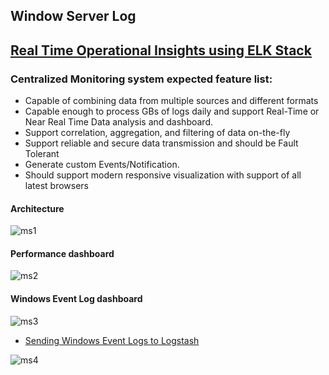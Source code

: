## Window Server Log 

## [Real Time Operational Insights using ELK Stack](http://www.hcltech.com/blogs/real-time-operational-insights-using-elk-stack)

### Centralized Monitoring system expected feature list:

- Capable of combining data from multiple sources and different formats
- Capable enough to process GBs of logs daily and support Real-Time or Near Real Time Data analysis and dashboard.
- Support correlation, aggregation, and filtering of data on-the-fly
- Support reliable and secure data transmission and should be Fault Tolerant
- Generate custom Events/Notification.
- Should support modern responsive visualization with support of all latest browsers

#### Architecture

![ms1](http://www.hcltech.com/sites/default/files/images/elk_stack.png)

#### Performance dashboard

![ms2](http://www.hcltech.com/sites/default/files/images/image3.jpg)

#### Windows Event Log  dashboard

![ms3](http://www.hcltech.com/sites/default/files/images/monitoring_dashboard.png)

- [Sending Windows Event Logs to Logstash](https://blog.rootshell.be/2015/08/24/sending-windows-event-logs-to-logstash/)

![ms4](https://blog.rootshell.be/wp-content/uploads/2015/07/eventlog-in-logstash.png)
